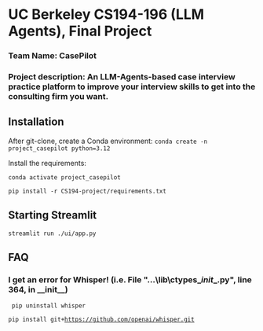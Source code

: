 # UC Berkeley CS194-196 (LLM Agents), Final Project
### Team Name: CasePilot
### Project description: An LLM-Agents-based case interview practice platform to improve your interview skills to get into the consulting firm you want.

## Installation
After git-clone, create a Conda environment:
<code>conda create -n project_casepilot python=3.12</code>

Install the requirements:

<code>conda activate project_casepilot</code>

<code>pip install -r CS194-project/requirements.txt</code>

## Starting Streamlit
<code>streamlit run ./ui/app.py</code>

## FAQ
### I get an error for Whisper! (i.e.  File "...\lib\ctypes\__init__.py", line 364, in \_\_init__)

<code> pip uninstall whisper</code>

<code>pip install git+https://github.com/openai/whisper.git</code>